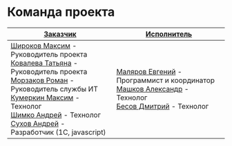 # Команда проекта

[Заказчик](http://www.ecookna.ru/company/) | [Исполнитель](https://github.com/oknosoft)
--- | --- 
[Широков Максим](https://github.com/BigShmax) - Руководитель проекта <br /> [Ковалева Татьяна](https://github.com/Felishia) - Руководитель проекта <br /> [Морзаков Роман](https://github.com/morzakov) - Руководитель службы ИТ <br /> [Кумеркин Максим](https://github.com/Kumerkin) - Технолог <br />  [Шимко Андрей](https://github.com/A-Shimko) - Технолог <br /> [Сухов Андрей](https://github.com/Sehktel) - Разработчик (1С, javascript) | [Маляров Евгений](https://github.com/unpete) - Программист и координатор <br /> [Машков Александр](https://github.com/afmas) - Технолог<br />[Бесов Дмитрий](#) - Технолог<br />

